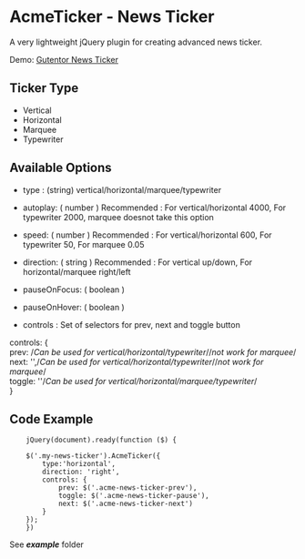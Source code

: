# AcmeTicker - News Ticker 

A very lightweight jQuery plugin for creating advanced news ticker.

Demo: [Gutentor News Ticker](https://www.demo.gutentor.com/news-ticker/)


## Ticker Type

 - Vertical
 - Horizontal
 - Marquee
 - Typewriter 

## Available Options

 - type :  (string)
vertical/horizontal/marquee/typewriter

 - autoplay: ( number ) 
Recommended : For vertical/horizontal 4000, For typewriter 2000, marquee doesnot take this option

 - speed: ( number )
Recommended : For vertical/horizontal 600, For typewriter 50, For marquee 0.05

 - direction: ( string )
Recommended : For vertical up/down, For horizontal/marquee right/left

 - pauseOnFocus: ( boolean )

 - pauseOnHover: ( boolean )

 - controls : Set of selectors for prev, next and toggle button
     
controls: {  
       prev: /*Can be used for vertical/horizontal/typewriter*//*not work for marquee*/  
      next: '',/*Can be used for vertical/horizontal/typewriter*//*not work for marquee*/  
      toggle: ''/*Can be used for vertical/horizontal/marquee/typewriter*/  
    }

## Code Example

        jQuery(document).ready(function ($) {  

        $('.my-news-ticker').AcmeTicker({  
            type:'horizontal',
            direction: 'right',
            controls: {  
                prev: $('.acme-news-ticker-prev'),
                toggle: $('.acme-news-ticker-pause'),
                next: $('.acme-news-ticker-next')
            }  
        });  
        })

See ***example*** folder
